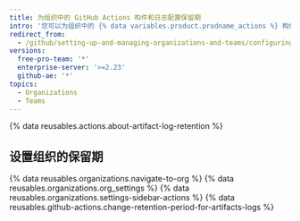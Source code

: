 ```yaml
---
title: 为组织中的 GitHub Actions 构件和日志配置保留期
intro: '您可以为组织中的 {% data variables.product.prodname_actions %} 构件和日志配置保留期。'
redirect_from:
  - /github/setting-up-and-managing-organizations-and-teams/configuring-the-retention-period-for-github-actions-artifacts-and-logs-in-your-organization
versions:
  free-pro-team: '*'
  enterprise-server: '>=2.23'
  github-ae: '*'
topics:
  - Organizations
  - Teams
---
```


{% data reusables.actions.about-artifact-log-retention %}

## 设置组织的保留期

{% data reusables.organizations.navigate-to-org %}
{% data reusables.organizations.org_settings %}
{% data reusables.organizations.settings-sidebar-actions %}
{% data reusables.github-actions.change-retention-period-for-artifacts-logs  %}
